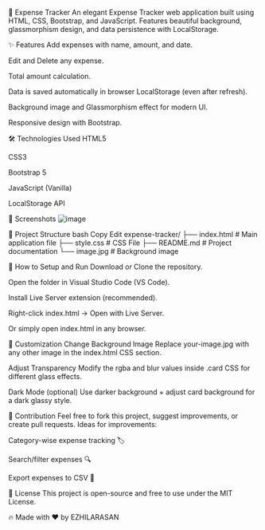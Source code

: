 💸 Expense Tracker
An elegant Expense Tracker web application built using HTML, CSS, Bootstrap, and JavaScript.
Features beautiful background, glassmorphism design, and data persistence with LocalStorage.

✨ Features
Add expenses with name, amount, and date.

Edit and Delete any expense.

Total amount calculation.

Data is saved automatically in browser LocalStorage (even after refresh).

Background image and Glassmorphism effect for modern UI.

Responsive design with Bootstrap.

🛠️ Technologies Used
HTML5

CSS3

Bootstrap 5

JavaScript (Vanilla)

LocalStorage API

📸 Screenshots
![image](https://github.com/user-attachments/assets/8432c585-7942-4b44-a80e-99dc45243c68)


📂 Project Structure
bash
Copy
Edit
expense-tracker/
├── index.html   # Main application file
├── style.css    # CSS File
├── README.md    # Project documentation
└── image.jpg    # Background image

🚀 How to Setup and Run
Download or Clone the repository.

Open the folder in Visual Studio Code (VS Code).

Install Live Server extension (recommended).

Right-click index.html → Open with Live Server.

Or simply open index.html in any browser.

🎨 Customization
Change Background Image
Replace your-image.jpg with any other image in the index.html CSS section.

Adjust Transparency
Modify the rgba and blur values inside .card CSS for different glass effects.

Dark Mode (optional)
Use darker background + adjust card background for a dark glassy style.

🤝 Contribution
Feel free to fork this project, suggest improvements, or create pull requests.
Ideas for improvements:

Category-wise expense tracking 🏷️

Search/filter expenses 🔍

Export expenses to CSV 📄

📝 License
This project is open-source and free to use under the MIT License.

🔥 Made with ❤️ by EZHILARASAN
